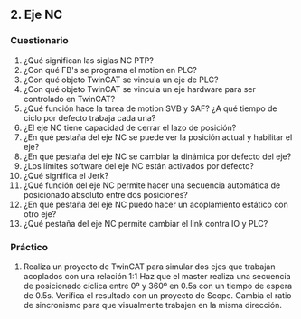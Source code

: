 ## 2. Eje NC ##
### Cuestionario ###
1. ¿Qué significan las siglas NC PTP?
2. ¿Con qué FB's se programa el motion en PLC?
3. ¿Con qué objeto TwinCAT se vincula un eje de PLC?
4. ¿Con qué objeto TwinCAT se vincula un eje hardware para ser controlado en TwinCAT?
5. ¿Qué función hace la tarea de motion SVB y SAF? ¿A qué tiempo de ciclo por defecto trabaja cada una?
6. ¿El eje NC tiene capacidad de cerrar el lazo de posición?
7. ¿En qué pestaña del eje NC se puede ver la posición actual y habilitar el eje?
8. ¿En qué pestaña del eje NC se cambiar la dinámica por defecto del eje?
9. ¿Los límites software del eje NC están activados por defecto?
10.	¿Qué significa el Jerk?
11.	¿Qué función del eje NC permite hacer una secuencia automática de posicionado absoluto entre dos posiciones?
12.	¿En qué pestaña del eje NC puedo hacer un acoplamiento estático con otro eje?
13. ¿Qué pestaña del eje NC permite cambiar el link contra IO y PLC?

### Práctico ###
1. Realiza un proyecto de TwinCAT para simular dos ejes que trabajan acoplados con una relación 1:1 Haz que el master realiza una secuencia de posicionado cíclica entre 0º y 360º en 0.5s con un tiempo de espera de 0.5s. Verifica el resultado con un proyecto de Scope. Cambia el ratio de sincronismo para que visualmente trabajen en la misma dirección. 
